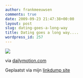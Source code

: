 ```yaml
---
author: frankmeeuwsen
comments: true
date: 2009-09-23 21:47:38+00:00
layout: post
slug: dating-goes-a-long-way
title: Dating goes a long way....
wordpress_id: 257
---
```


[![](http://www.dailymotion.com/thumbnail/video/xaf03z)](http://www.dailymotion.com/video/xaf03z_dating-montage_creation?embed=1)    

via [dailymotion.com](http://www.dailymotion.com/video/xaf03z_dating-montage_creation)

     

 Geplaatst via mijn [linkdump site](http://frankmeeuwsen.posterous.com)   

 
